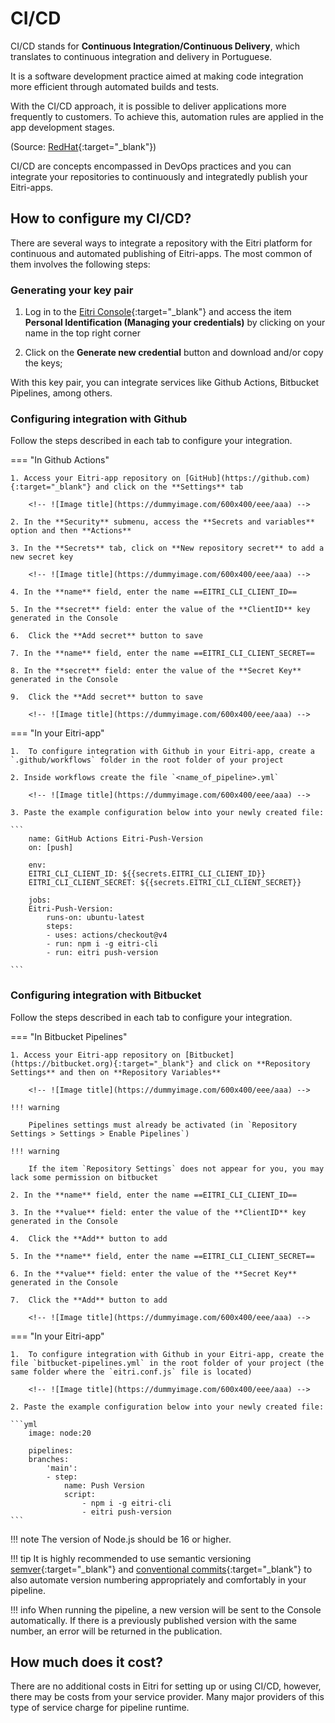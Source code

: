 # CI/CD

CI/CD stands for **Continuous Integration/Continuous Delivery**, which translates to continuous integration and delivery in Portuguese.

It is a software development practice aimed at making code integration more efficient through automated builds and tests.

With the CI/CD approach, it is possible to deliver applications more frequently to customers. To achieve this, automation rules are applied in the app development stages.

(Source: [RedHat](https://www.redhat.com/en/topics/devops/what-is-ci-cd){:target="_blank"})

CI/CD are concepts encompassed in DevOps practices and you can integrate your repositories to continuously and integratedly publish your Eitri-apps.


## How to configure my CI/CD?

There are several ways to integrate a repository with the Eitri platform for continuous and automated publishing of Eitri-apps. The most common of them involves the following steps:

### Generating your key pair

1. Log in to the [Eitri Console](https://console.eitri.tech/){:target="_blank"} and access the item **Personal Identification (Managing your credentials)** by clicking on your name in the top right corner

    <!-- ![Image title](https://dummyimage.com/600x400/eee/aaa) -->

2. Click on the **Generate new credential** button and download and/or copy the keys;

    <!-- ![Image title](https://dummyimage.com/600x400/eee/aaa) -->

With this key pair, you can integrate services like Github Actions, Bitbucket Pipelines, among others.

### Configuring integration with **Github**

Follow the steps described in each tab to configure your integration.

=== "In Github Actions"

    1. Access your Eitri-app repository on [GitHub](https://github.com){:target="_blank"} and click on the **Settings** tab

        <!-- ![Image title](https://dummyimage.com/600x400/eee/aaa) -->

    2. In the **Security** submenu, access the **Secrets and variables** option and then **Actions**

    3. In the **Secrets** tab, click on **New repository secret** to add a new secret key

        <!-- ![Image title](https://dummyimage.com/600x400/eee/aaa) -->

    4. In the **name** field, enter the name ==EITRI_CLI_CLIENT_ID==

    5. In the **secret** field: enter the value of the **ClientID** key generated in the Console

    6.  Click the **Add secret** button to save

    7. In the **name** field, enter the name ==EITRI_CLI_CLIENT_SECRET==

    8. In the **secret** field: enter the value of the **Secret Key** generated in the Console

    9.  Click the **Add secret** button to save

        <!-- ![Image title](https://dummyimage.com/600x400/eee/aaa) -->

=== "In your Eitri-app"

    1.  To configure integration with Github in your Eitri-app, create a `.github/workflows` folder in the root folder of your project
    
    2. Inside workflows create the file `<name_of_pipeline>.yml`
    
        <!-- ![Image title](https://dummyimage.com/600x400/eee/aaa) -->

    3. Paste the example configuration below into your newly created file:

    ```
        name: GitHub Actions Eitri-Push-Version
        on: [push]

        env:
        EITRI_CLI_CLIENT_ID: ${{secrets.EITRI_CLI_CLIENT_ID}}
        EITRI_CLI_CLIENT_SECRET: ${{secrets.EITRI_CLI_CLIENT_SECRET}}

        jobs:
        Eitri-Push-Version:
            runs-on: ubuntu-latest
            steps:
            - uses: actions/checkout@v4
            - run: npm i -g eitri-cli
            - run: eitri push-version
    
    ```

### Configuring integration with **Bitbucket**

Follow the steps described in each tab to configure your integration.

=== "In Bitbucket Pipelines"

    1. Access your Eitri-app repository on [Bitbucket](https://bitbucket.org){:target="_blank"} and click on **Repository Settings** and then on **Repository Variables**

        <!-- ![Image title](https://dummyimage.com/600x400/eee/aaa) -->

    !!! warning

        Pipelines settings must already be activated (in `Repository Settings > Settings > Enable Pipelines`)

    !!! warning

        If the item `Repository Settings` does not appear for you, you may lack some permission on bitbucket

    2. In the **name** field, enter the name ==EITRI_CLI_CLIENT_ID==

    3. In the **value** field: enter the value of the **ClientID** key generated in the Console

    4.  Click the **Add** button to add

    5. In the **name** field, enter the name ==EITRI_CLI_CLIENT_SECRET==

    6. In the **value** field: enter the value of the **Secret Key** generated in the Console

    7.  Click the **Add** button to add

        <!-- ![Image title](https://dummyimage.com/600x400/eee/aaa) -->

=== "In your Eitri-app"

    1.  To configure integration with Github in your Eitri-app, create the file `bitbucket-pipelines.yml` in the root folder of your project (the same folder where the `eitri.conf.js` file is located)
    
        <!-- ![Image title](https://dummyimage.com/600x400/eee/aaa) -->

    2. Paste the example configuration below into your newly created file:

    ```yml
        image: node:20

        pipelines:
        branches:
            'main':
            - step: 
                name: Push Version
                script:
                    - npm i -g eitri-cli
                    - eitri push-version
    ```


!!! note
    The version of Node.js should be 16 or higher.

!!! tip
    It is highly recommended to use semantic versioning [semver](https://semver.org/lang/en/){:target="_blank"} and [conventional commits](https://www.conventionalcommits.org/en/v1.0.0-beta.4/){:target="_blank"} to also automate version numbering appropriately and comfortably in your pipeline.

!!! info
    When running the pipeline, a new version will be sent to the Console automatically. If there is a previously published version with the same number, an error will be returned in the publication.


## How much does it cost?

There are no additional costs in Eitri for setting up or using CI/CD, however, there may be costs from your service provider. Many major providers of this type of service charge for pipeline runtime.
